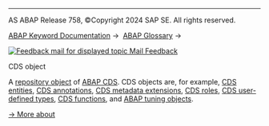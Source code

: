   

* * *

AS ABAP Release 758, ©Copyright 2024 SAP SE. All rights reserved.

[ABAP Keyword Documentation](https://help.sap.com/doc/abapdocu_latest_index_htm/latest/en-US/abenabap.htm) →  [ABAP Glossary](https://help.sap.com/doc/abapdocu_latest_index_htm/latest/en-US/abenabap_glossary.htm) → 

 [![](Mail.gif?object=Mail.gif "Feedback mail for displayed topic") Mail Feedback](mailto:f1_help@sap.com?subject=Feedback%20on%20ABAP%20Documentation&body=Document:%20CDS%20object%2C%20ABENCDS_OBJECT_GLOSRY%2C%20758%0D%0A%0D%0AError:%0D%0A%0D%0A%0D%0A%0D%0ASuggestion%20for%20improvement:)

CDS object

A [repository object](https://help.sap.com/doc/abapdocu_latest_index_htm/latest/en-US/abenrepository_object_glosry.htm "Glossary Entry") of [ABAP CDS](https://help.sap.com/doc/abapdocu_latest_index_htm/latest/en-US/abenabap_cds_glosry.htm "Glossary Entry"). CDS objects are, for example, [CDS entities](https://help.sap.com/doc/abapdocu_latest_index_htm/latest/en-US/abencds_entity_glosry.htm "Glossary Entry"), [CDS annotations](https://help.sap.com/doc/abapdocu_latest_index_htm/latest/en-US/abencds_annotation_glosry.htm "Glossary Entry"), [CDS metadata extensions](https://help.sap.com/doc/abapdocu_latest_index_htm/latest/en-US/abencds_metadata_extension_glosry.htm "Glossary Entry"), [CDS roles](https://help.sap.com/doc/abapdocu_latest_index_htm/latest/en-US/abencds_role_glosry.htm "Glossary Entry"), [CDS user-defined types](https://help.sap.com/doc/abapdocu_latest_index_htm/latest/en-US/abencds_user_defined_type_glosry.htm "Glossary Entry"), [CDS functions](https://help.sap.com/doc/abapdocu_latest_index_htm/latest/en-US/abencds_function_glosry.htm "Glossary Entry"), and [ABAP tuning objects](https://help.sap.com/doc/abapdocu_latest_index_htm/latest/en-US/abenabap_tuning_object_glosry.htm "Glossary Entry").

[→ More about](https://help.sap.com/doc/abapdocu_latest_index_htm/latest/en-US/abencds.htm)